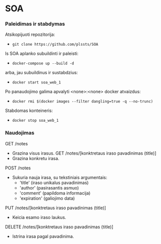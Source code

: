 # SOA

### Paleidimas ir stabdymas

Atsikopijuoti repozitorija:

- ```git clone https://github.com/plssts/SOA```

Is SOA aplanko subuildinti ir paleisti:

- ```docker-compose up --build -d```

arba, jau subuildinus ir sustabdzius:
- ```docker start soa_web_1```

Po panaudojimo galima apvalyti \<none\>:\<none\> docker atvaizdus:
  
- ```docker rmi $(docker images --filter dangling=true -q --no-trunc)```

Stabdomas konteineris:
- ```docker stop soa_web_1```

### Naudojimas

GET /notes
- Grazina visus irasus.
GET /notes/[konktretaus iraso pavadinimas (title)]
- Grazina konkretu irasa.

POST /notes
- Sukuria nauja irasa, su tekstiniais argumentais:
  * 'title'       (iraso unikalus pavadinimas)
  * 'author'      (pasirasantis asmuo)
  * 'comment'     (papildoma informacija)
  * 'expiration'  (galiojimo data)

PUT /notes/[konktretaus iraso pavadinimas (title)]
- Keicia esamo iraso laukus.

DELETE /notes/[konktretaus iraso pavadinimas (title)]
- Istrina irasa pagal pavadinima.
